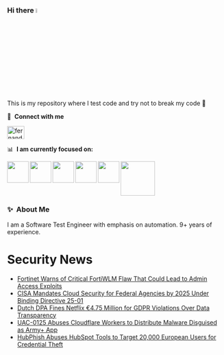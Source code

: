 ### Hi there <a href="https://www.gautamkrishnar.com/"><img src="https://media.giphy.com/media/hvRJCLFzcasrR4ia7z/giphy.gif" width="5%"></a>
This is my repository where I test code and try not to break my code :rofl:

🔗 &nbsp;**Connect with me**
<p align="left">
<a href="https://linkedin.com/in/fernandorlcruz" target="blank"><img align="center" src="https://raw.githubusercontent.com/rahuldkjain/github-profile-readme-generator/master/src/images/icons/Social/linked-in-alt.svg" alt="fernando cruz" height="30" width="40" /></a>
  
📊 &nbsp;**I am currently focused on:**

<img align="left" width='50' height='50' src="https://cdn.jsdelivr.net/gh/devicons/devicon/icons/python/python-original-wordmark.svg" />
<img align="left" width='50' height='50' src="https://cdn.jsdelivr.net/gh/devicons/devicon/icons/csharp/csharp-original.svg" />
<img align="left" width='50' height='50' src="https://cdn.jsdelivr.net/gh/devicons/devicon/icons/jenkins/jenkins-original.svg" />
<img align="left" width='50' height='50' src="https://specflow.org/wp-content/uploads/2021/05/SpecFlow-Icon.png" />
<img align="left" width='50' height='50' src="https://www.svgrepo.com/show/306098/githubactions.svg" />
<img width='80' height='80' src="https://cdn2.vectorstock.com/i/1000x1000/64/81/security-testing-concept-icon-safety-audit-key-vector-29166481.jpg" />
          
          
  
### ✨&nbsp; About Me

I am a Software Test Engineer with emphasis on automation. 9+ years of experience.

# Security News
<!-- BLOG-POST-LIST:START -->
- [Fortinet Warns of Critical FortiWLM Flaw That Could Lead to Admin Access Exploits](https://thehackernews.com/2024/12/fortinet-warns-of-critical-fortiwlm.html)
- [CISA Mandates Cloud Security for Federal Agencies by 2025 Under Binding Directive 25-01](https://thehackernews.com/2024/12/cisa-mandates-cloud-security-for.html)
- [Dutch DPA Fines Netflix €4.75 Million for GDPR Violations Over Data Transparency](https://thehackernews.com/2024/12/dutch-dpa-fines-netflix-475-million-for.html)
- [UAC-0125 Abuses Cloudflare Workers to Distribute Malware Disguised as Army+ App](https://thehackernews.com/2024/12/uac-0125-abuses-cloudflare-workers-to.html)
- [HubPhish Abuses HubSpot Tools to Target 20,000 European Users for Credential Theft](https://thehackernews.com/2024/12/hubphish-exploits-hubspot-tools-to.html)
<!-- BLOG-POST-LIST:END -->
